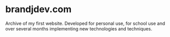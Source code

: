# brandjdev.com
Archive of my first website. Developed for personal use, for school use and over several months implementing new technologies and techniques.

